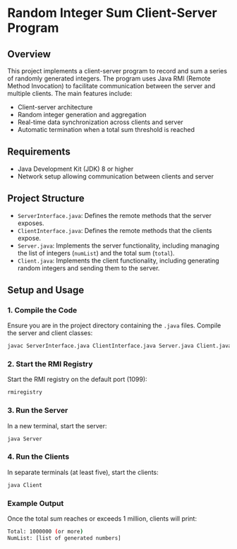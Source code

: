 # Random Integer Sum Client-Server Program

## Overview

This project implements a client-server program to record and sum a series of randomly generated integers. The program uses Java RMI (Remote Method Invocation) to facilitate communication between the server and multiple clients. The main features include:

- Client-server architecture
- Random integer generation and aggregation
- Real-time data synchronization across clients and server
- Automatic termination when a total sum threshold is reached

## Requirements

- Java Development Kit (JDK) 8 or higher
- Network setup allowing communication between clients and server

## Project Structure

- `ServerInterface.java`: Defines the remote methods that the server exposes.
- `ClientInterface.java`: Defines the remote methods that the clients expose.
- `Server.java`: Implements the server functionality, including managing the list of integers (`numList`) and the total sum (`total`).
- `Client.java`: Implements the client functionality, including generating random integers and sending them to the server.

## Setup and Usage

### 1. Compile the Code

Ensure you are in the project directory containing the `.java` files. Compile the server and client classes:

```bash
javac ServerInterface.java ClientInterface.java Server.java Client.java
```

### 2. Start the RMI Registry

Start the RMI registry on the default port (1099):

```bash
rmiregistry
```

### 3. Run the Server

In a new terminal, start the server:

```bash
java Server
```

### 4. Run the Clients

In separate terminals (at least five), start the clients:

```bash
java Client
```

### Example Output

Once the total sum reaches or exceeds 1 million, clients will print:

```bash
Total: 1000000 (or more)
NumList: [list of generated numbers]
```
